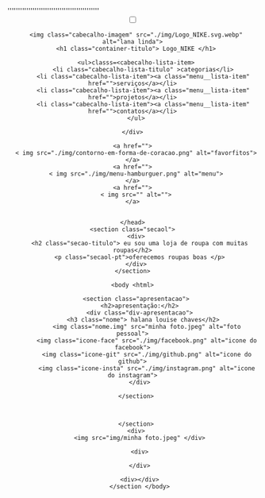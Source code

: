 <!DOCTYPE html>
<html lang="pt-BR">

<head>
  <meta charset="UTF-8">
  <meta http-equiv="X-UA-Compatible" content="IE=edge">''''''''''''''''''''''''''''''''''''''''''''
  <meta name="viewport" content="width=device-width, initial-scale=1.0">
  <link rel="stylesheet" href="style.css">
  <link rel="stylesheet" href="reset.css">

  <link rel="preconnect" href="https://fontes.googleapis.com">
  <link rel="preconnect" hret="https://fonts.gstatic.com" crossorigin>
  <link href="https://fonts.googleapis.com/css2family">

  <link rel="stylesheet" href="style.css">

</head>

<body>

  <header class="cabecalho">
    <div class="container">
      <input type="checkbox" id="menu" class="container__botão>
      <label for="menu">
      <span class="cabecalho__menu container__imagem"></span>
      </label>


      <img class="cabecalho-imagem" src="./img/Logo_NIKE.svg.webp" alt="lana linda">
      <h1 class="container-titulo"> Logo_NIKE </h1>

      <ul>classs=<cabecalho-lista-item>
          <li class="cabecalho-lista-titulo" >categorias</li>
          <li class="cabecalho-lista-item"><a class="menu__lista-item" href="">serviços</a></li>
          <li class="cabecalho-lista-item"><a class="menu__lista-item" href="">projetos</a></li>
          <li class="cabecalho-lista-item"><a class="menu__lista-item" href="">contatos</a></li>
      </ul>

    </div>

    <a href="">
      < img src="./img/contorno-em-forma-de-coracao.png" alt="favorfitos">
    </a>
    <a href="">
      < img src="./img/menu-hamburguer.png" alt="menu">
    </a>
    <a href="">
      < img src="" alt="">
    </a>


    </head>
    <section class="secaol">
      <div>
        <h2 class="secao-titulo"> eu sou uma loja de roupa com muitas roupas</h2>
        <p class="secaol-pt">oferecemos roupas boas </p>
      </div>
    </section>

    <body <html>

      <section class="apresentacao">
        <h2>apresentação:</h2>
        <div class="div-apresentacao">
          <h3 class="nome"> halana louise chaves</h2>
            <img class="nome.img" src="minha foto.jpeg" alt="foto pessoal">
            <img class="icone-face" src="./img/facebook.png" alt="icone do facebook">
            <img class="icone-git" src="./img/github.png" alt="icone do github">
            <img class="icone-insta" src="./img/instagram.png" alt="icone do instagram">
        </div>

      </section>



      </section>
      <div>
        <img src="img/minha foto.jpeg" </div>

        <div>

        </div>

        <div></div>
        </section </body>

</html>





